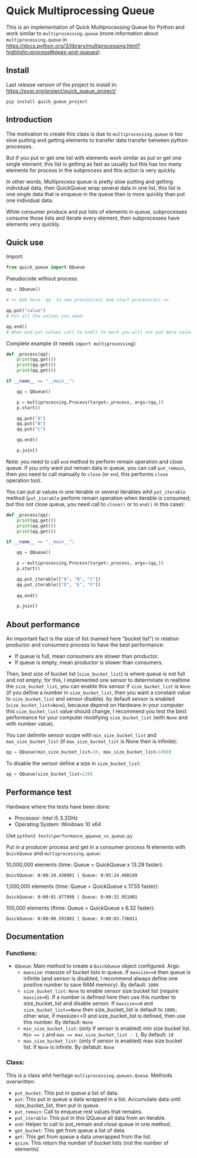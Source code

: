 # Quick Multiprocessing Queue

This is an implementation of Quick Multiprocessing Queue for Python and work similar to `multiprocessing.queue` (more
information about `multiprocessing.queue` in 
https://docs.python.org/3/library/multiprocessing.html?highlight=process#pipes-and-queues).


## Install
Last release version of the project to install in: https://pypi.org/project/quick_queue_project/

```
pip install quick_queue_project
```

## Introduction
The motivation to create this class is due to `multiprocessing.queue` is too slow putting and getting elements 
to transfer data transfer between python processes. 

But if you put or get one list with elements work similar as put or get one single element; this list is getting as 
fast as usually but this has too many elements for process in the subprocess and this action is very quickly.

In other words, Multiprocess queue is pretty slow putting and getting individual data, then QuickQueue wrap several 
data in one list, this list is one single data that is enqueue in the queue than is more quickly than put one 
individual data.

While consumer produce and put lists of elements in queue, subprocesses consume those lists and iterate every element, 
then subprocesses have elements very quickly.

## Quick use
Import:
```python
from quick_queue import QQueue
```

Pseudocode without process:
```python
qq = QQueue()

# << Add here `qq` to new process(es) and start process(es) >>

qq.put("value")
# Put all the values you need

qq.end()
# When end put values call to end() to mark you will not put more values and close QQueue
```

Complete example (it needs `import multiprocessing`):
```python
def _process(qq):
    print(qq.get())
    print(qq.get())
    print(qq.get())

if __name__ == "__main__":

    qq = QQueue()

    p = multiprocessing.Process(target=_process, args=(qq,))
    p.start()

    qq.put("A")
    qq.put("B")
    qq.put("C")

    qq.end()

    p.join()
```
Note: you need to call `end` method to perform remain operation and close queue. If you only want put remain data in
queue, you can call `put_remain`, then you need to call manually to `close` (or `end`, this performs `close` operation 
too).

You can put al values in one iterable or several iterables whit `put_iterable` method (`put_iterable` perform remain 
operation when iterable is consumed; but this not close queue, you need call to `close()` or to `end()` in this case):
```python
def _process(qq):
    print(qq.get())
    print(qq.get())
    print(qq.get())

if __name__ == "__main__":

    qq = QQueue()

    p = multiprocessing.Process(target=_process, args=(qq,))
    p.start()

    qq.put_iterable(["A", "B", "C"])
    qq.put_iterable(["D", "E", "F"])
    
    qq.end()

    p.join()
```


## About performance
An important fact is the size of list (named here "bucket list") in relation productor and consumers process to have 
the best performance:
 * If queue is full, mean consumers are slower than productor.
 * If queue is empty, mean productor is slower than consumers. 
 
Then, best size of bucket list (`size_bucket_list`) is where queue is not full and not empty; for this, I implemented 
one sensor to determinate in realtime the `size_bucket_list`, you can enable this sensor if `size_bucket_list` is `None` 
(if you define a number in `size_bucket_list`, then you want a constant value to `size_bucket_list` and sensor 
disable). by default sensor is enabled (`size_bucket_list=None`), because depend on Hardware in your computer this 
`size_bucket_list` value should change, I recommend you test the best performance for your computer modifying 
`size_bucket_list` (with `None` and with number value).

You can delimite sensor scope with `min_size_bucket_list` and `max_size_bucket_list` (if `max_size_bucket_list` 
is None then is infinite):
```python
qq = QQueue(min_size_bucket_list=10, max_size_bucket_list=1000)
```

To disable the sensor define a size in `size_bucket_list`:
```python
qq = QQueue(size_bucket_list=120)
```


## Performance test
Hardware where the tests have been done:
 * Processor: Intel i5 3.2GHz
 * Operating System: Windows 10 x64
 
Use `python3 tests\performance_qqueue_vs_queue.py`

Put in a producer process and get in a consumer process N elements with `QuickQueue` and `multiprocessing.queue`:

10,000,000 elements (time: Queue = QuickQueue x 13.28 faster): 
```
QuickQueue: 0:00:24.436001 | Queue: 0:05:24.488149
```

1,000,000 elements (time: Queue = QuickQueue x 17.55 faster): 
```
QuickQueue: 0:00:01.877998 | Queue: 0:00:32.951001
```

100,000 elements (ftime: Queue = QuickQueue x 6.32 faster): 
```
QuickQueue: 0:00:00.591002 | Queue: 0:00:03.736011
```

## Documentation

### Functions:
 * `QQueue`: Main method to create a `QuickQueue` object configured. Args:
     * `maxsize`: maxsize of bucket lists in queue. If `maxsize<=0` then queue is infinite (and sensor is disabled, I 
     recommend always define one positive number to save RAM memory). By default: `1000`
     * `size_bucket_list`: `None` to enable sensor size bucket list (require `maxsize>0`). If a number is defined
                                 here then use this number to size_bucket_list and disable sensor. If `maxsize<=0`
                                 and `size_bucket_list==None` then size_bucket_list is default to `1000;` other wise,
                                 if maxsize<=0 and size_bucket_list is defined, then use this number. By default: `None`
     * `min_size_bucket_list`: (only if sensor is enabled) min size bucket list.
                                     `Min == 1` and `max == max_size_bucket_list - 1`. By default: `10`
     * `max_size_bucket_list`: (only if sensor is enabled) max size bucket list. If `None` is infinite.
                                     By defatult: `None`

### Class:
This is a class whit heritage `multiprocessing.queues.Queue`. Methods overwritten:
 * `put_bucket`: This put in queue a list of data.
 * `put`: This put in queue a data wrapped in a list. Accumulate data until size_bucket_list, then put in queue.
 * `put_remain`: Call to enqueue rest values that remains.
 * `put_iterable`: This put in this QQueue all data from an iterable.
 * `end`: Helper to call to put_remain and close queue in one method.
 * `get_bucket`: This get from queue a list of data.
 * `get`: This get from queue a data unwrapped from the list.
 * `qsize`: This return the number of bucket lists (not the number of elements)
